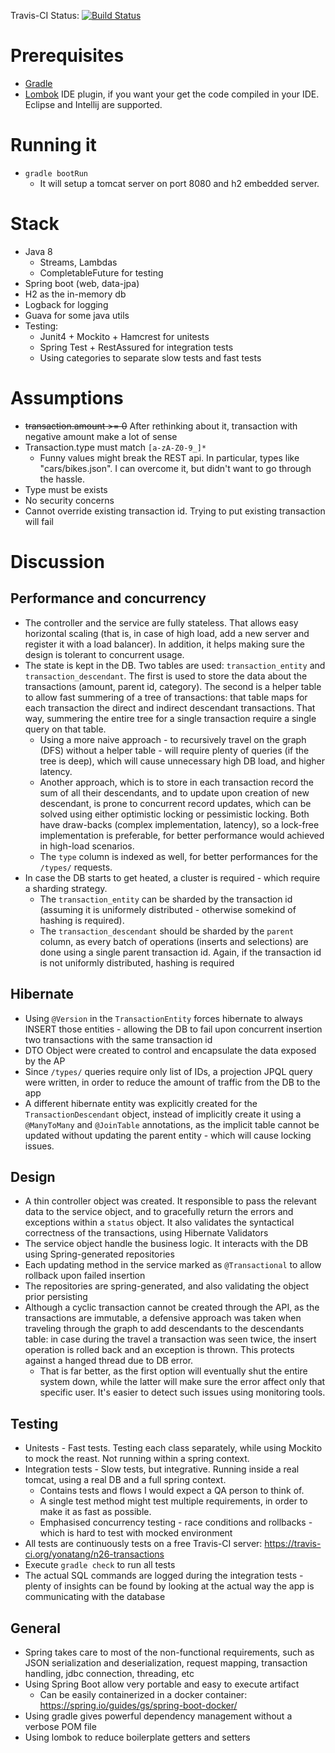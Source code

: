 Travis-CI Status: [![Build Status](https://travis-ci.org/yonatang/n26-transactions.svg?branch=master)](https://travis-ci.org/yonatang/n26-transactions)

# Prerequisites
* [Gradle](https://gradle.org/)
* [Lombok](https://projectlombok.org) IDE plugin, if you want your get the code compiled in your IDE. Eclipse and
  Intellij are supported.

# Running it
* ```gradle bootRun``` 
    * It will setup a tomcat server on port 8080 and h2 embedded server.

# Stack
* Java 8
    * Streams, Lambdas
    * CompletableFuture for testing
* Spring boot (web, data-jpa)
* H2 as the in-memory db
* Logback for logging
* Guava for some java utils
* Testing:
    * Junit4 + Mockito + Hamcrest for unitests
    * Spring Test + RestAssured for integration tests
    * Using categories to separate slow tests and fast tests
 
# Assumptions
* ~~transaction.amount >= 0~~ After rethinking about it, transaction with negative amount make a lot of sense
* Transaction.type must match ```[a-zA-Z0-9_]*```
    * Funny values might break the REST api. In particular, types like "cars/bikes.json". I can overcome it, but didn't want
      to go through the hassle.
* Type must be exists
* No security concerns
* Cannot override existing transaction id. Trying to put existing transaction will fail 

# Discussion
## Performance and concurrency
* The controller and the service are fully stateless. That allows easy horizontal scaling (that is, in case of high load, 
  add a new server and register it with a load balancer). In addition, it helps making sure the design is tolerant
  to concurrent usage.
* The state is kept in the DB. Two tables are used: ```transaction_entity``` and ```transaction_descendant```. The 
  first is used to store the data about the transactions (amount, parent id, category). The second is a helper 
  table to allow fast summering of a tree of transactions: that table maps for each transaction the direct and indirect
  descendant transactions. That way, summering the entire tree for a single transaction require a single query on that 
  table.
    * Using a more naive approach - to recursively travel on the graph (DFS) without a helper table - will require 
      plenty of queries (if the tree is deep), which will cause unnecessary high DB load, and higher latency.
    * Another approach, which is to store in each transaction record the sum of all their descendants, and to update 
      upon creation of new descendant, is prone to concurrent record updates, which can be solved using either 
      optimistic locking or pessimistic locking. Both have draw-backs (complex implementation, latency), so a lock-free
      implementation is preferable, for better performance would achieved in high-load scenarios.
    * The ```type``` column is indexed as well, for better performances for the ```/types/``` requests.  
* In case the DB starts to get heated, a cluster is required - which require a sharding strategy. 
    * The ```transaction_entity``` can be sharded by the transaction id (assuming it is uniformely distributed - 
      otherwise somekind of hashing is required).
    * The ```transaction_descendant``` should be sharded by the ```parent``` column, as every batch of operations 
      (inserts and selections) are done using a single parent transaction id. Again, if the transaction id is not
      uniformly distributed, hashing is required
      
## Hibernate
* Using ```@Version``` in the ```TransactionEntity``` forces hibernate to always INSERT those entities - allowing the DB
  to fail upon concurrent insertion two transactions with the same transaction id
* DTO Object were created to control and encapsulate the data exposed by the AP
* Since ```/types/``` queries require only list of IDs, a projection JPQL query were written, in order to reduce 
  the amount of traffic from the DB to the app
* A different hibernate entity was explicitly created for the ```TransactionDescendant``` object, instead of implicitly
  create it using a ```@ManyToMany``` and ```@JoinTable``` annotations, as the implicit table cannot be updated without
  updating the parent entity - which will cause locking issues.
  
## Design
* A thin controller object was created. It responsible to pass the relevant data to the service object, and to 
  gracefully return the errors and exceptions within a ```status``` object. It also validates the syntactical correctness of the 
  transactions, using Hibernate Validators
* The service object handle the business logic. It interacts with the DB using Spring-generated repositories
* Each updating method in the service marked as ```@Transactional``` to allow rollback upon failed insertion
* The repositories are spring-generated, and also validating the object prior persisting
* Although a cyclic transaction cannot be created through the API, as the transactions are immutable, a defensive
  approach was taken when traveling through the graph to add descendants to the descendants table: in case during
  the travel a transaction was seen twice, the insert operation is rolled back and an exception is thrown. This protects 
  against a hanged thread due to DB error.
    * That is far better, as the first option will eventually shut the entire system down, while the latter will 
      make sure the error affect only that specific user. It's easier to detect such issues using monitoring tools.
      

## Testing
* Unitests - Fast tests. Testing each class separately, while using Mockito to mock the reast. Not running within a 
  spring context.
* Integration tests - Slow tests, but integrative. Running inside a real tomcat, using a real DB and 
  a full spring context.
    * Contains tests and flows I would expect a QA person to think of.
    * A single test method might test multiple requirements, in order to make it as fast as possible.
    * Emphasised concurrency testing - race conditions and rollbacks - which is hard to test with mocked environment
* All tests are continuously tests on a free Travis-CI server: https://travis-ci.org/yonatang/n26-transactions
* Execute ```gradle check``` to run all tests
* The actual SQL commands are logged during the integration tests - plenty of insights can be found by looking 
  at the actual way the app is communicating with the database

## General
* Spring takes care to most of the non-functional requirements, such as JSON serialization and deserialization, 
  request mapping, transaction handling, jdbc connection, threading, etc
* Using Spring Boot allow very portable and easy to execute artifact
    * Can be easily containerized in a docker container: https://spring.io/guides/gs/spring-boot-docker/
* Using gradle gives powerful dependency management without a verbose POM file
* Using lombok to reduce boilerplate getters and setters

